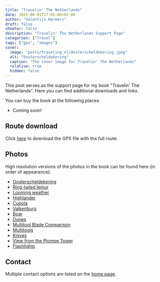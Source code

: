 ```yaml
---
title: "Travelin' The Netherlands"
date: 2025-06-01T17:05:00+02:00
author: "Valentijn Harmers"
draft: false
showtoc: false
description: "Travelin' The Netherlands Support Page"
categories: ["Travel"]
tags: ["gpx", "images"]
cover:
  image: "posts/traveling_nl/Oosterscheldekering.jpeg"
  alt: "Oosterscheldekering"
  caption: "The cover image for Travelin' The Netherlands"
  relative: true
  hidden: false
---
```


This post serves as the support page for my book "Travelin' The Netherlands". Here you can find additional downloads and links.

You can buy the book at the following places:

 - Coming soon!

## Route download

Click [here](RoadtripNederland.gpx.zip) to download the GPX file with the full route.

## Photos

High resolution versions of the photos in the book can be found here (in order of appearance):

- [Oosterscheldekering](Oosterscheldekering.jpeg "Oosterscheldekering")
- [Ring-tailed lemur](Lemur.jpeg "Lemur")
- [Looming weather](LoomingWeather.jpeg "LoomingWeather")
- [Highlander](Highlander.jpeg "Highlander")
- [Cupola](Cupola.jpeg "Cupola")
- [Valkenburg](Valkenburg.jpeg "Valkenburg")
- [Boar](Boar.jpeg "Boar")
- [Dunes](Dunes.jpeg "Dunes")
- [Multitool Blade Comparison](MultitoolBlades.jpeg "MultitoolBlades")
- [Multitools](Multitools.jpeg "Multitools")
- [Knives](Knives.jpeg "Knives")
- [View from the Plompe Tower](PlompeTower.jpeg "PlompeTower")
- [Flashlights](Flashlights.jpeg "Flashlights")

## Contact

Multiple contact options are listed on the [home page](/ "Home Page").
